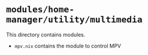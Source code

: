 # `modules/home-manager/utility/multimedia`
This directory contains modules.
- `mpv.nix` contains the module to control MPV

